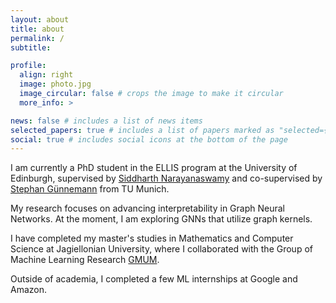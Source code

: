 ```yaml
---
layout: about
title: about
permalink: /
subtitle:

profile:
  align: right
  image: photo.jpg
  image_circular: false # crops the image to make it circular
  more_info: >

news: false # includes a list of news items
selected_papers: true # includes a list of papers marked as "selected={true}"
social: true # includes social icons at the bottom of the page
---
```


I am currently a PhD student in the ELLIS program at the University of Edinburgh, supervised by [Siddharth Narayanaswamy](https://homepages.inf.ed.ac.uk/snaraya3/) and co-supervised by [Stephan Günnemann](https://www.professoren.tum.de/en/guennemann-stephan) from TU Munich.

My research focuses on advancing interpretability in Graph Neural Networks. At the moment, I am exploring GNNs that utilize graph kernels.

I have completed my master's studies in Mathematics and Computer Science at Jagiellonian University, where I collaborated with the Group of Machine Learning Research [GMUM](https://gmum.net/).

Outside of academia, I completed a few ML internships at Google and Amazon.
